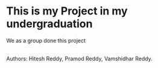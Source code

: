 <h1>This is my Project in my undergraduation</h1>
<p>We as a group done this project</p>
<br>
Authors: Hitesh Reddy, Pramod Reddy, Vamshidhar Reddy.